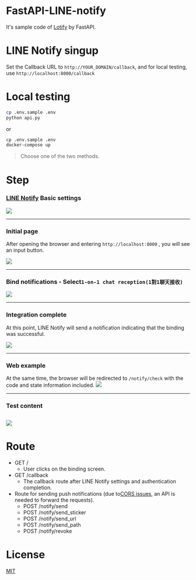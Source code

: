 # FastAPI-LINE-notify

It's sample code of [Lotify](https://github.com/louis70109/lotify) by FastAPI.

# LINE Notify singup

Set the Callback URL to `http://YOUR_DOMAIN/callback`, and for local testing, use `http://localhost:8000/callback`


# Local testing

```sh
cp .env.sample .env
python api.py
```

or

```dockerfile
cp .env.sample .env
docker-compose up
```

> Choose one of the two methods.

# Step

### [LINE Notify](https://notify-bot.line.me/) Basic settings
![](https://i.imgur.com/gOiuuM7.png)

---

### Initial page

After opening the browser and entering `http://localhost:8000` , you will see an input button.

![](https://i.imgur.com/L6bBRKq.png)

---

### Bind notifications - Select`1-on-1 chat reception(1對1聊天接收)`
![](https://i.imgur.com/TApZVFt.png)

---

### Integration complete
At this point, LINE Notify will send a notification indicating that the binding was successful.

![](https://i.imgur.com/pXP6DIS.png)

---

### Web example
At the same time, the browser will be redirected to `/notify/check` with the code and state information included.
![](https://i.imgur.com/hO6tfU0.png)

---

### Test content

![](https://i.imgur.com/9yxI3zq.png)
---

# Route

- GET /
  - User clicks on the binding screen.
- GET /callback
  - The callback route after LINE Notify settings and authentication completion.
- Route for sending push notifications (due to[CORS issues](https://developer.mozilla.org/zh-TW/docs/Web/HTTP/CORS), an API is needed to forward the requests).
    - POST /notify/send
    - POST /notify/send_sticker
    - POST /notify/send_url
    - POST /notify/send_path
    - POST /notify/revoke

# License

[MIT](https://github.com/divazone/fastapi-line-notify/blob/master/LICENSE)
